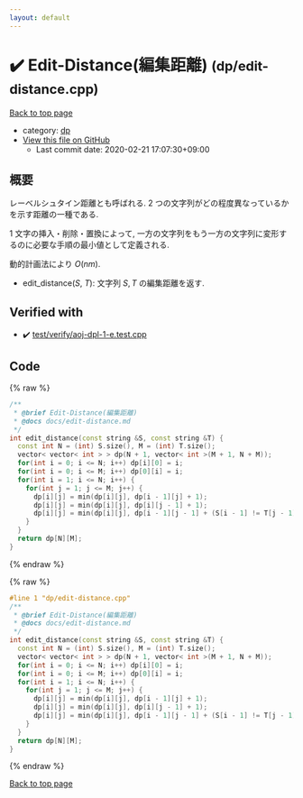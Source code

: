 ```yaml
---
layout: default
---
```


<!-- mathjax config similar to math.stackexchange -->
<script type="text/javascript" async
  src="https://cdnjs.cloudflare.com/ajax/libs/mathjax/2.7.5/MathJax.js?config=TeX-MML-AM_CHTML">
</script>
<script type="text/x-mathjax-config">
  MathJax.Hub.Config({
    TeX: { equationNumbers: { autoNumber: "AMS" }},
    tex2jax: {
      inlineMath: [ ['$','$'] ],
      processEscapes: true
    },
    "HTML-CSS": { matchFontHeight: false },
    displayAlign: "left",
    displayIndent: "2em"
  });
</script>

<script type="text/javascript" src="https://cdnjs.cloudflare.com/ajax/libs/jquery/3.4.1/jquery.min.js"></script>
<script src="https://cdn.jsdelivr.net/npm/jquery-balloon-js@1.1.2/jquery.balloon.min.js" integrity="sha256-ZEYs9VrgAeNuPvs15E39OsyOJaIkXEEt10fzxJ20+2I=" crossorigin="anonymous"></script>
<script type="text/javascript" src="../../assets/js/copy-button.js"></script>
<link rel="stylesheet" href="../../assets/css/copy-button.css" />


# :heavy_check_mark: Edit-Distance(編集距離) <small>(dp/edit-distance.cpp)</small>

<a href="../../index.html">Back to top page</a>

* category: <a href="../../index.html#95687afb5d9a2a9fa39038f991640b0c">dp</a>
* <a href="{{ site.github.repository_url }}/blob/master/dp/edit-distance.cpp">View this file on GitHub</a>
    - Last commit date: 2020-02-21 17:07:30+09:00


## 概要

レーベルシュタイン距離とも呼ばれる. $2$ つの文字列がどの程度異なっているかを示す距離の一種である.

$1$ 文字の挿入・削除・置換によって, 一方の文字列をもう一方の文字列に変形するのに必要な手順の最小値として定義される.

動的計画法により $O(nm)$.

* edit_distance($S$, $T$): 文字列 $S, T$ の編集距離を返す.


## Verified with

* :heavy_check_mark: <a href="../../verify/test/verify/aoj-dpl-1-e.test.cpp.html">test/verify/aoj-dpl-1-e.test.cpp</a>


## Code

<a id="unbundled"></a>
{% raw %}
```cpp
/**
 * @brief Edit-Distance(編集距離)
 * @docs docs/edit-distance.md
 */
int edit_distance(const string &S, const string &T) {
  const int N = (int) S.size(), M = (int) T.size();
  vector< vector< int > > dp(N + 1, vector< int >(M + 1, N + M));
  for(int i = 0; i <= N; i++) dp[i][0] = i;
  for(int i = 0; i <= M; i++) dp[0][i] = i;
  for(int i = 1; i <= N; i++) {
    for(int j = 1; j <= M; j++) {
      dp[i][j] = min(dp[i][j], dp[i - 1][j] + 1);
      dp[i][j] = min(dp[i][j], dp[i][j - 1] + 1);
      dp[i][j] = min(dp[i][j], dp[i - 1][j - 1] + (S[i - 1] != T[j - 1]));
    }
  }
  return dp[N][M];
}

```
{% endraw %}

<a id="bundled"></a>
{% raw %}
```cpp
#line 1 "dp/edit-distance.cpp"
/**
 * @brief Edit-Distance(編集距離)
 * @docs docs/edit-distance.md
 */
int edit_distance(const string &S, const string &T) {
  const int N = (int) S.size(), M = (int) T.size();
  vector< vector< int > > dp(N + 1, vector< int >(M + 1, N + M));
  for(int i = 0; i <= N; i++) dp[i][0] = i;
  for(int i = 0; i <= M; i++) dp[0][i] = i;
  for(int i = 1; i <= N; i++) {
    for(int j = 1; j <= M; j++) {
      dp[i][j] = min(dp[i][j], dp[i - 1][j] + 1);
      dp[i][j] = min(dp[i][j], dp[i][j - 1] + 1);
      dp[i][j] = min(dp[i][j], dp[i - 1][j - 1] + (S[i - 1] != T[j - 1]));
    }
  }
  return dp[N][M];
}

```
{% endraw %}

<a href="../../index.html">Back to top page</a>

